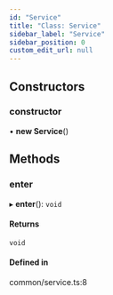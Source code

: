 ```yaml
---
id: "Service"
title: "Class: Service"
sidebar_label: "Service"
sidebar_position: 0
custom_edit_url: null
---
```


## Constructors

### constructor

• **new Service**()

## Methods

### enter

▸ **enter**(): `void`

#### Returns

`void`

#### Defined in

common/service.ts:8
